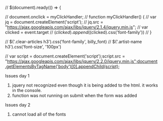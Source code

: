 <!-- var hoverElem = null;
 $('*').hover(function() {hoverElem = this});
 -->
// $(document).ready(() => {



  // document.onclick = myClickHandler;
  //   function myClickHandler() {
  //     var jq = document.createElement('script');
  //     jq.src = "https://ajax.googleapis.com/ajax/libs/jquery/2.1.4/jquery.min.js";
  //    var clicked = event.target
  //    $(clicked).append($(clicked).css('font-family'))
  //   }

// $('.clear-articles h3').css('font-family', billy_font)
// $('.artist-name h3').css('font-size', '100px')

// var script = document.createElement('script');script.src = "https://ajax.googleapis.com/ajax/libs/jquery/2.2.0/jquery.min.js";document.getElementsByTagName('body')[0].appendChild(script);


 Issues day 1
 1) jquery not recognized even though it is being added to the html. it works in the console.
 2) function was not running on submit when the form was added

 Issues day 2
 1) cannot load all of the fonts 

